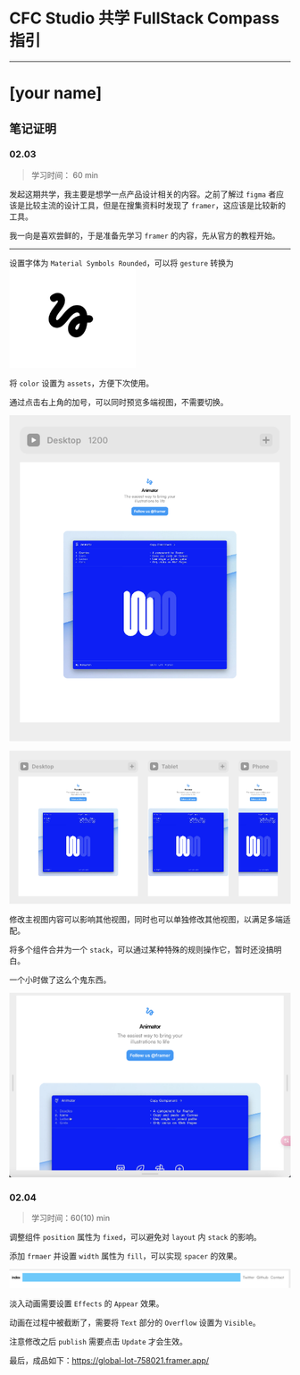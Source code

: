# CFC Studio 共学 FullStack Compass 指引
---
# [your name]

## 笔记证明

<!-- Content_START -->

### 02.03

> 学习时间： 60 min

发起这期共学，我主要是想学一点产品设计相关的内容。之前了解过 `figma` 者应该是比较主流的设计工具，但是在搜集资料时发现了 `framer`，这应该是比较新的工具。

我一向是喜欢尝鲜的，于是准备先学习 `framer` 的内容，先从官方的教程开始。

---

设置字体为 `Material Symbols Rounded`，可以将 `gesture` 转换为 ![gesture](./images/echozyr2001/gesture.png)

将 `color` 设置为 `assets`，方便下次使用。

通过点击右上角的加号，可以同时预览多端视图，不需要切换。

![tab1](./images/echozyr2001/tab1.png)

![tab2](./images/echozyr2001/tab2.png)

修改主视图内容可以影响其他视图，同时也可以单独修改其他视图，以满足多端适配。

将多个组件合并为一个 `stack`，可以通过某种特殊的规则操作它，暂时还没搞明白。

一个小时做了这么个鬼东西。

![home](./images/echozyr2001/home.png)

### 02.04

> 学习时间：60(10) min

调整组件 `position` 属性为 `fixed`，可以避免对 `layout` 内 `stack` 的影响。

添加 `frmaer` 并设置 `width` 属性为 `fill`，可以实现 `spacer` 的效果。

![spacer](./images/echozyr2001/spacer.png)

淡入动画需要设置 `Effects` 的 `Appear` 效果。

动画在过程中被截断了，需要将 `Text` 部分的 `Overflow` 设置为 `Visible`。

注意修改之后 `publish` 需要点击 `Update` 才会生效。

最后，成品如下：https://global-lot-758021.framer.app/

<!-- Content_END -->
